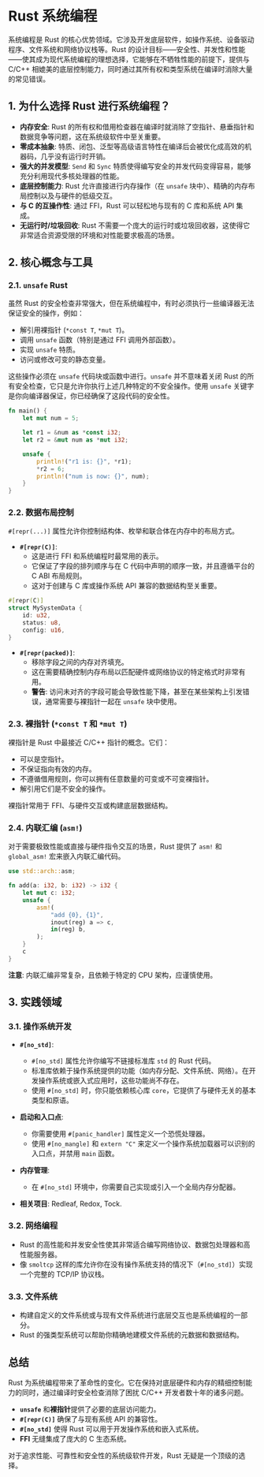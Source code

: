 # Rust 系统编程

系统编程是 Rust 的核心优势领域。它涉及开发底层软件，如操作系统、设备驱动程序、文件系统和网络协议栈等。Rust 的设计目标——安全性、并发性和性能——使其成为现代系统编程的理想选择，它能够在不牺牲性能的前提下，提供与 C/C++ 相媲美的底层控制能力，同时通过其所有权和类型系统在编译时消除大量的常见错误。

## 1. 为什么选择 Rust 进行系统编程？

- **内存安全**: Rust 的所有权和借用检查器在编译时就消除了空指针、悬垂指针和数据竞争等问题，这在系统级软件中至关重要。
- **零成本抽象**: 特质、闭包、泛型等高级语言特性在编译后会被优化成高效的机器码，几乎没有运行时开销。
- **强大的并发模型**: `Send` 和 `Sync` 特质使得编写安全的并发代码变得容易，能够充分利用现代多核处理器的性能。
- **底层控制能力**: Rust 允许直接进行内存操作（在 `unsafe` 块中）、精确的内存布局控制以及与硬件的低级交互。
- **与 C 的互操作性**: 通过 FFI，Rust 可以轻松地与现有的 C 库和系统 API 集成。
- **无运行时/垃圾回收**: Rust 不需要一个庞大的运行时或垃圾回收器，这使得它非常适合资源受限的环境和对性能要求极高的场景。

## 2. 核心概念与工具

### 2.1. `unsafe` Rust

虽然 Rust 的安全检查非常强大，但在系统编程中，有时必须执行一些编译器无法保证安全的操作，例如：
- 解引用裸指针 (`*const T`, `*mut T`)。
- 调用 `unsafe` 函数（特别是通过 FFI 调用外部函数）。
- 实现 `unsafe` 特质。
- 访问或修改可变的静态变量。

这些操作必须在 `unsafe` 代码块或函数中进行。`unsafe` 并不意味着关闭 Rust 的所有安全检查，它只是允许你执行上述几种特定的不安全操作。使用 `unsafe` 关键字是你向编译器保证，你已经确保了这段代码的安全性。

```rust
fn main() {
    let mut num = 5;

    let r1 = &num as *const i32;
    let r2 = &mut num as *mut i32;

    unsafe {
        println!("r1 is: {}", *r1);
        *r2 = 6;
        println!("num is now: {}", num);
    }
}
```

### 2.2. 数据布局控制

`#[repr(...)]` 属性允许你控制结构体、枚举和联合体在内存中的布局方式。

- **`#[repr(C)]`**:
  - 这是进行 FFI 和系统编程时最常用的表示。
  - 它保证了字段的排列顺序与在 C 代码中声明的顺序一致，并且遵循平台的 C ABI 布局规则。
  - 这对于创建与 C 库或操作系统 API 兼容的数据结构至关重要。

```rust
#[repr(C)]
struct MySystemData {
    id: u32,
    status: u8,
    config: u16,
}
```

- **`#[repr(packed)]`**:
  - 移除字段之间的内存对齐填充。
  - 这在需要精确控制内存布局以匹配硬件或网络协议的特定格式时非常有用。
  - **警告**: 访问未对齐的字段可能会导致性能下降，甚至在某些架构上引发错误，通常需要与裸指针一起在 `unsafe` 块中使用。

### 2.3. 裸指针 (`*const T` 和 `*mut T`)

裸指针是 Rust 中最接近 C/C++ 指针的概念。它们：
- 可以是空指针。
- 不保证指向有效的内存。
- 不遵循借用规则，你可以拥有任意数量的可变或不可变裸指针。
- 解引用它们是不安全的操作。

裸指针常用于 FFI、与硬件交互或构建底层数据结构。

### 2.4. 内联汇编 (`asm!`)

对于需要极致性能或直接与硬件指令交互的场景，Rust 提供了 `asm!` 和 `global_asm!` 宏来嵌入内联汇编代码。

```rust
use std::arch::asm;

fn add(a: i32, b: i32) -> i32 {
    let mut c: i32;
    unsafe {
        asm!(
            "add {0}, {1}",
            inout(reg) a => c,
            in(reg) b,
        );
    }
    c
}
```
**注意**: 内联汇编非常复杂，且依赖于特定的 CPU 架构，应谨慎使用。

## 3. 实践领域

### 3.1. 操作系统开发

- **`#[no_std]`**:
  - `#[no_std]` 属性允许你编写不链接标准库 `std` 的 Rust 代码。
  - 标准库依赖于操作系统提供的功能（如内存分配、文件系统、网络）。在开发操作系统或嵌入式应用时，这些功能尚不存在。
  - 使用 `#[no_std]` 时，你只能依赖核心库 `core`，它提供了与硬件无关的基本类型和原语。

- **启动和入口点**:
  - 你需要使用 `#[panic_handler]` 属性定义一个恐慌处理器。
  - 使用 `#[no_mangle]` 和 `extern "C"` 来定义一个操作系统加载器可以识别的入口点，并禁用 `main` 函数。

- **内存管理**:
  - 在 `#[no_std]` 环境中，你需要自己实现或引入一个全局内存分配器。

- **相关项目**: Redleaf, Redox, Tock.

### 3.2. 网络编程

- Rust 的高性能和并发安全性使其非常适合编写网络协议、数据包处理器和高性能服务器。
- 像 `smoltcp` 这样的库允许你在没有操作系统支持的情况下（`#[no_std]`）实现一个完整的 TCP/IP 协议栈。

### 3.3. 文件系统

- 构建自定义的文件系统或与现有文件系统进行底层交互也是系统编程的一部分。
- Rust 的强类型系统可以帮助你精确地建模文件系统的元数据和数据结构。

## 总结

Rust 为系统编程带来了革命性的变化。它在保持对底层硬件和内存的精细控制能力的同时，通过编译时安全检查消除了困扰 C/C++ 开发者数十年的诸多问题。
- **`unsafe`** 和**裸指针**提供了必要的底层访问能力。
- **`#[repr(C)]`** 确保了与现有系统 API 的兼容性。
- **`#[no_std]`** 使得 Rust 可以用于开发操作系统和嵌入式系统。
- **FFI** 无缝集成了庞大的 C 生态系统。

对于追求性能、可靠性和安全性的系统级软件开发，Rust 无疑是一个顶级的选择。 